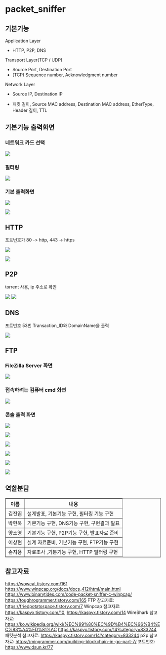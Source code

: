 # packet_sniffer

기본기능
--
Application Layer
* HTTP, P2P, DNS

Transport Layer(TCP / UDP)
* Source Port, Destination Port
* (TCP) Sequence number, Acknowledgment number

Network Layer
* Source IP, Destination IP

* 패킷 길이, Source MAC address, Destination MAC address, EtherType, Header 길이, TTL

기본기능 출력화면
--
### 네트워크 카드 선택
<img src="https://user-images.githubusercontent.com/37360089/70724357-ce535600-1d3d-11ea-96c2-1b99771d1988.png"></img>

### 필터링
<img src="https://user-images.githubusercontent.com/37360089/70724401-e4611680-1d3d-11ea-896f-13df04daeafa.png"></img>

### 기본 출력화면
<img src="https://user-images.githubusercontent.com/37360089/70724391-dc08db80-1d3d-11ea-90aa-e28e8c804f2e.png"></img> <br>

<img src="https://user-images.githubusercontent.com/37360089/70725416-aebd2d00-1d3f-11ea-8e7d-9aee8bb4b99c.png"></img>

HTTP
--
포트번호가 80 -> http, 443 -> https 
<div>
	<img src="https://user-images.githubusercontent.com/37360089/70724568-2ee29300-1d3e-11ea-822a-01a2b4466149.png"></img>

<img src="https://user-images.githubusercontent.com/37360089/70724588-34d87400-1d3e-11ea-9cfd-99184eda7dcf.png"></img>

</div>

P2P
--
torrent 사용, ip 주소로 확인
<div>
	<img src="https://user-images.githubusercontent.com/37360089/70724854-b4664300-1d3e-11ea-8112-28baa5947a1f.png"></img>
	<img src="https://user-images.githubusercontent.com/37360089/70725028-05763700-1d3f-11ea-88f4-906ee42582e0.png"></img>
</div>

DNS
--
포트번호 53번
Transaction_ID와 DomainName을 출력

<img src="https://user-images.githubusercontent.com/37360089/70726269-2d669a00-1d41-11ea-8dbd-8ca9effb417e.png"></img>

FTP
--
### FileZilla Server 화면
<img src="https://user-images.githubusercontent.com/37360089/70725503-d9a78100-1d3f-11ea-8773-7c4c430744da.png"></img>

### 접속하려는 컴퓨터 cmd 화면
<img src="https://user-images.githubusercontent.com/37360089/70725578-00fe4e00-1d40-11ea-95fa-ef91ae640e35.png"></img>

### 콘솔 출력 화면 
<div>
<img src="https://user-images.githubusercontent.com/37360089/70725795-5f2b3100-1d40-11ea-81c4-34f09cc250ed.png"></img>

<img src="https://user-images.githubusercontent.com/37360089/70725814-66ead580-1d40-11ea-845d-1f5c730a0d34.png"></img>

<img src="https://user-images.githubusercontent.com/37360089/70725830-6e11e380-1d40-11ea-98cc-605ca22b4c73.png"></img>

<img src="https://user-images.githubusercontent.com/37360089/70725839-72d69780-1d40-11ea-9962-6b04d432ea86.png"></img>

<img src="https://user-images.githubusercontent.com/37360089/70725874-81bd4a00-1d40-11ea-924d-dbb6bd74ec93.png"></img>

<img src="https://user-images.githubusercontent.com/37360089/70725896-897cee80-1d40-11ea-9eaa-f1c662eb1d13.png"></img>
</div>


역할분담
--
<table border="1">
	<th>이름</th>
	<th>내용</th>
	<tr>
	    <td>김진엽</td>
	    <td>설계발표, 기본기능 구현, 필터링 기능 구현</td>
	</tr>
	<tr>
	    <td>박현욱</td>
	    <td>기본기능 구현, DNS기능 구현, 구현결과 발표</td>
	</tr>
	<tr>
	    <td>양소영</td>
	    <td>기본기능 구현,  P2P기능 구현, 발표자료 준비</td>
	</tr>
	<tr>
	    <td>이상현</td>
	    <td>설계 자료준비, 기본기능 구현, FTP기능 구현</td>
	</tr>
	<tr>
	    <td>손지용</td>
	    <td>자료조사 ,기본기능 구현, HTTP 필터링 구현</td>
	</tr>
	</table>
	
	
	
참고자료
--
https://wowcat.tistory.com/161
https://www.winpcap.org/docs/docs_412/html/main.html
https://www.binarytides.com/code-packet-sniffer-c-winpcap/
https://toughrogrammer.tistory.com/165
FTP 참고자료: 
https://friedpotatospace.tistory.com/7
Winpcap 참고자료: 
https://kaspyx.tistory.com/10, https://kaspyx.tistory.com/14
WireShark 참고자료: 
https://ko.wikipedia.org/wiki/%EC%99%80%EC%9D%B4%EC%96%B4%EC%83%A4%ED%81%AC
https://kaspyx.tistory.com/14?category=833244
패킷분석 참고자료:
https://kaspyx.tistory.com/14?category=833244
p2p 참고자료: 
https://mingrammer.com/building-blockchain-in-go-part-7/
포트번호: 
https://www.dsun.kr/77
